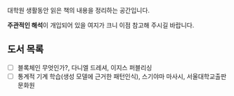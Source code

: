 대학원 생활동안 읽은 책의 내용을 정리하는 공간입니다.


**주관적인 해석**이 개입되어 있을 여지가 크니 이점 참고해 주시길 바랍니다.

## 도서 목록

- [ ] 블록체인 무엇인가?, 다니엘 드레셔, 이지스 퍼블리싱
- [ ] 통계적 기계 학습(생성 모델에 근거한 패턴인식), 스기야마 마사시, 서울대학교출판문화원
